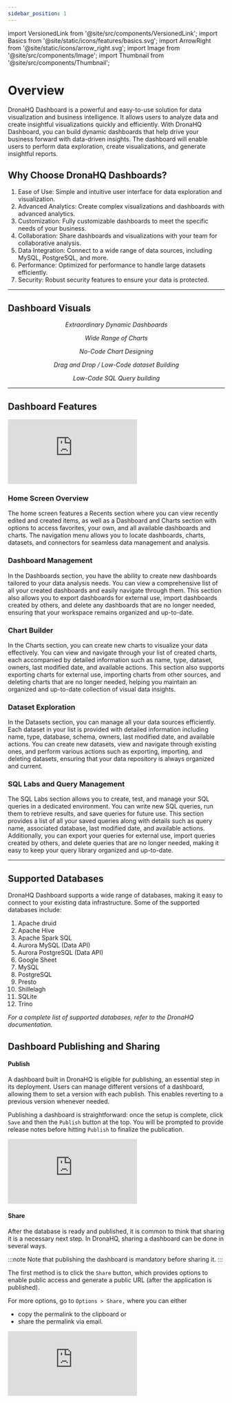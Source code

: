 ```yaml
---
sidebar_position: 1
---
```


import VersionedLink from '@site/src/components/VersionedLink';
import Basics from '@site/static/icons/features/basics.svg';
import ArrowRight from '@site/static/icons/arrow_right.svg';
import Image from '@site/src/components/Image'; 
import Thumbnail from '@site/src/components/Thumbnail';

# Overview

DronaHQ Dashboard is a powerful and easy-to-use solution for data visualization and business intelligence. It allows users to analyze data and create insightful visualizations quickly and efficiently. With DronaHQ Dashboard, you can build dynamic dashboards that help drive your business forward with data-driven insights. The dashboard will enable users to perform data exploration, create visualizations, and generate insightful reports.

## Why Choose DronaHQ Dashboards?

1. Ease of Use: Simple and intuitive user interface for data exploration and visualization.
2. Advanced Analytics: Create complex visualizations and dashboards with advanced analytics.
3. Customization: Fully customizable dashboards to meet the specific needs of your business.
4. Collaboration: Share dashboards and visualizations with your team for collaborative analysis.
5. Data Integration: Connect to a wide range of data sources, including MySQL, PostgreSQL, and more.
6. Performance: Optimized for performance to handle large datasets efficiently.
7. Security: Robust security features to ensure your data is protected.

---

## Dashboard Visuals


<!-- 
*Embed a video overview of the DronaHQ Dashboard here.* -->



<figure>
  <Thumbnail src="/img/dhq-dashboard/dhq-dashboard-dashboard.jpeg" alt="Extraordinary Dynamic Dashboards" />
  <figcaption align="center"><i>Extraordinary Dynamic Dashboards</i></figcaption>
</figure>


<figure>
  <Thumbnail src="/img/dhq-dashboard/dhq-dashboard-charts.jpeg" alt="Wide Range of Charts" />
  <figcaption align="center"><i>Wide Range of Charts</i></figcaption>
</figure>

<figure>
  <Thumbnail src="/img/dhq-dashboard/dhq-dashboard-nocode.jpeg" alt="No-Code Chart Designing" />
  <figcaption align="center"><i>No-Code Chart Designing</i></figcaption>
</figure>

<figure>
  <Thumbnail src="/img/dhq-dashboard/dhq-dashboard-datasetbuilding.jpeg" alt="No-Code Chart Designing" />
  <figcaption align="center"><i>Drag and Drop / Low-Code dataset Building</i></figcaption>
</figure>

<figure>
  <Thumbnail src="/img/dhq-dashboard/dhq-dashboard-nocodeeditor.jpeg" alt="Low-Code SQL Query building " />
  <figcaption align="center"><i>Low-Code SQL Query building </i></figcaption>
</figure>


---


## Dashboard Features

<div style={{ position: 'relative', paddingBottom: 'calc(46.33333333333333% + 41px)', height: 0 }}> 
    <iframe 
        src="https://demo.arcade.software/RgbpxLKt1R9hPq8cBnTW?embed" 
        title="Theme Creation" 
        frameborder="0" 
        loading="lazy" 
        webkitallowfullscreen 
        mozallowfullscreen 
        allowfullscreen 
        style= {{ position: 'absolute', top: 0, left: 0, width: '100%', height: '100%', colorScheme: 'light' }} >
    </iframe>
</div>



### Home Screen Overview

The home screen features a Recents section where you can view recently edited and created items, as well as a Dashboard and Charts section with options to access favorites, your own, and all available dashboards and charts. The navigation menu allows you to locate dashboards, charts, datasets, and connectors for seamless data management and analysis.


### Dashboard Management


In the Dashboards section, you have the ability to create new dashboards tailored to your data analysis needs. You can view a comprehensive list of all your created dashboards and easily navigate through them. This section also allows you to export dashboards for external use, import dashboards created by others, and delete any dashboards that are no longer needed, ensuring that your workspace remains organized and up-to-date.


### Chart Builder


In the Charts section, you can create new charts to visualize your data effectively. You can view and navigate through your list of created charts, each accompanied by detailed information such as name, type, dataset, owners, last modified date, and available actions. This section also supports exporting charts for external use, importing charts from other sources, and deleting charts that are no longer needed, helping you maintain an organized and up-to-date collection of visual data insights.

### Dataset Exploration


In the Datasets section, you can manage all your data sources efficiently. Each dataset in your list is provided with detailed information including name, type, database, schema, owners, last modified date, and available actions. You can create new datasets, view and navigate through existing ones, and perform various actions such as exporting, importing, and deleting datasets, ensuring that your data repository is always organized and current.

### SQL Labs and Query Management


The SQL Labs section allows you to create, test, and manage your SQL queries in a dedicated environment. You can write new SQL queries, run them to retrieve results, and save queries for future use. This section provides a list of all your saved queries along with details such as query name, associated database, last modified date, and available actions. Additionally, you can export your queries for external use, import queries created by others, and delete queries that are no longer needed, making it easy to keep your query library organized and up-to-date.


---

## Supported Databases

DronaHQ Dashboard supports a wide range of databases, making it easy to connect to your existing data infrastructure. Some of the supported databases include:

1. Apache druid
2. Apache Hive
3. Apache Spark SQL
4. Aurora MySQL (Data API)
6. Aurora PostgreSQL (Data API)
7. Google Sheet
8. MySQL
9. PostgreSQL
10. Presto
11. Shillelagh
12. SQLite
13. Trino

*For a complete list of supported databases, refer to the DronaHQ documentation.*


## Dashboard Publishing and Sharing

#### Publish

A dashboard built in DronaHQ is eligible for publishing, an essential step in its deployment. Users can manage different versions of a dashboard, allowing them to set a version with each publish. This enables reverting to a previous version whenever needed. 

Publishing a dashboard is straightforward: once the setup is complete, click `Save` and then the `Publish` button at the top. You will be prompted to provide release notes before hitting `Publish` to finalize the publication.

<div style={{ position: 'relative', paddingBottom: 'calc(46.33333333333333% + 41px)', height: 0 }}> 
    <iframe 
        src="https://demo.arcade.software/GBx8qdF8oemT6x8bZul8?embed" 
        title="Theme Creation" 
        frameborder="0" 
        loading="lazy" 
        webkitallowfullscreen 
        mozallowfullscreen 
        allowfullscreen 
        style= {{ position: 'absolute', top: 0, left: 0, width: '100%', height: '100%', colorScheme: 'light' }} >
    </iframe>
</div>


#### Share

After the database is ready and published, it is common to think that sharing it is a necessary next step. In DronaHQ, sharing a dashboard can be done in several ways.

:::note
Note that publishing the dashboard is mandatory before sharing it.
:::

The first method is to click the `Share` button, which provides options to enable public access and generate a public URL (after the application is published). 

For more options, go to `Options > Share,` where you can either 
- copy the permalink to the clipboard or 
- share the permalink via email.

<div style={{ position: 'relative', paddingBottom: 'calc(46.33333333333333% + 41px)', height: 0 }}> 
    <iframe 
        src="https://demo.arcade.software/NzzItfg9PWCsnSxpEt3i?embed" 
        title="Theme Creation" 
        frameborder="0" 
        loading="lazy" 
        webkitallowfullscreen 
        mozallowfullscreen 
        allowfullscreen 
        style= {{ position: 'absolute', top: 0, left: 0, width: '100%', height: '100%', colorScheme: 'light' }} >
    </iframe>
</div>

